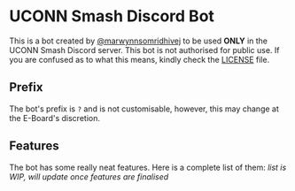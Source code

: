 # UCONN Smash Discord Bot
This is a bot created by [@marwynnsomridhivej](https://github.com/marwynnsomridhivej) to be used **ONLY** in the UCONN Smash Discord server. This bot is not authorised for public use. If you are confused as to what this means, kindly check the [LICENSE](https://github.com/marwynnsomridhivej/uconnsmashbot/blob/master/LICENSE) file.

## Prefix
The bot's prefix is `?` and is not customisable, however, this may change at the E-Board's discretion.

## Features
The bot has some really neat features. Here is a complete list of them:
*list is WIP, will update once features are finalised*